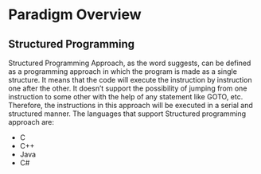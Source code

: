 # Paradigm Overview

## Structured Programming

Structured Programming Approach, as the word suggests, can be defined as a programming approach in which the program is made as a single structure. It means that the code will execute the instruction by instruction one after the other. It doesn’t support the possibility of jumping from one instruction to some other with the help of any statement like GOTO, etc. Therefore, the instructions in this approach will be executed in a serial and structured manner. The languages that support Structured programming approach are:

* C
* C++
* Java
* C#